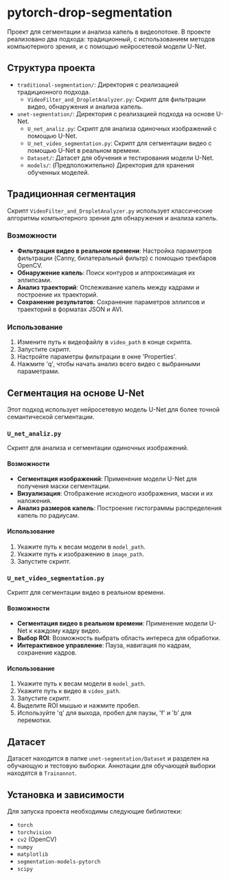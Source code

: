 # pytorch-drop-segmentation

Проект для сегментации и анализа капель в видеопотоке. В проекте реализовано два подхода: традиционный, с использованием методов компьютерного зрения, и с помощью нейросетевой модели U-Net.

## Структура проекта

- `traditional-segmentation/`: Директория с реализацией традиционного подхода.
  - `VideoFilter_and_DropletAnalyzer.py`: Скрипт для фильтрации видео, обнаружения и анализа капель.
- `unet-segmentation/`: Директория с реализацией подхода на основе U-Net.
  - `U_net_analiz.py`: Скрипт для анализа одиночных изображений с помощью U-Net.
  - `U_net_video_segmentation.py`: Скрипт для сегментации видео с помощью U-Net в реальном времени.
  - `Dataset/`: Датасет для обучения и тестирования модели U-Net.
  - `models/`: (Предположительно) Директория для хранения обученных моделей.

## Традиционная сегментация

Скрипт `VideoFilter_and_DropletAnalyzer.py` использует классические алгоритмы компьютерного зрения для обнаружения и анализа капель.

### Возможности

- **Фильтрация видео в реальном времени**: Настройка параметров фильтрации (Canny, билатеральный фильтр) с помощью трекбаров OpenCV.
- **Обнаружение капель**: Поиск контуров и аппроксимация их эллипсами.
- **Анализ траекторий**: Отслеживание капель между кадрами и построение их траекторий.
- **Сохранение результатов**: Сохранение параметров эллипсов и траекторий в форматах JSON и AVI.

### Использование

1.  Измените путь к видеофайлу в `video_path` в конце скрипта.
2.  Запустите скрипт.
3.  Настройте параметры фильтрации в окне 'Properties'.
4.  Нажмите 'q', чтобы начать анализ всего видео с выбранными параметрами.

## Сегментация на основе U-Net

Этот подход использует нейросетевую модель U-Net для более точной семантической сегментации.

### `U_net_analiz.py`

Скрипт для анализа и сегментации одиночных изображений.

#### Возможности

- **Сегментация изображений**: Применение модели U-Net для получения маски сегментации.
- **Визуализация**: Отображение исходного изображения, маски и их наложения.
- **Анализ размеров капель**: Построение гистограммы распределения капель по радиусам.

#### Использование

1.  Укажите путь к весам модели в `model_path`.
2.  Укажите путь к изображению в `image_path`.
3.  Запустите скрипт.

### `U_net_video_segmentation.py`

Скрипт для сегментации видео в реальном времени.

#### Возможности

- **Сегментация видео в реальном времени**: Применение модели U-Net к каждому кадру видео.
- **Выбор ROI**: Возможность выбрать область интереса для обработки.
- **Интерактивное управление**: Пауза, навигация по кадрам, сохранение кадров.

#### Использование

1.  Укажите путь к весам модели в `model_path`.
2.  Укажите путь к видео в `video_path`.
3.  Запустите скрипт.
4.  Выделите ROI мышью и нажмите пробел.
5.  Используйте 'q' для выхода, пробел для паузы, 'f' и 'b' для перемотки.

## Датасет

Датасет находится в папке `unet-segmentation/Dataset` и разделен на обучающую и тестовую выборки. Аннотации для обучающей выборки находятся в `Trainannot`.

## Установка и зависимости

Для запуска проекта необходимы следующие библиотеки:

- `torch`
- `torchvision`
- `cv2` (OpenCV)
- `numpy`
- `matplotlib`
- `segmentation-models-pytorch`
- `scipy`
